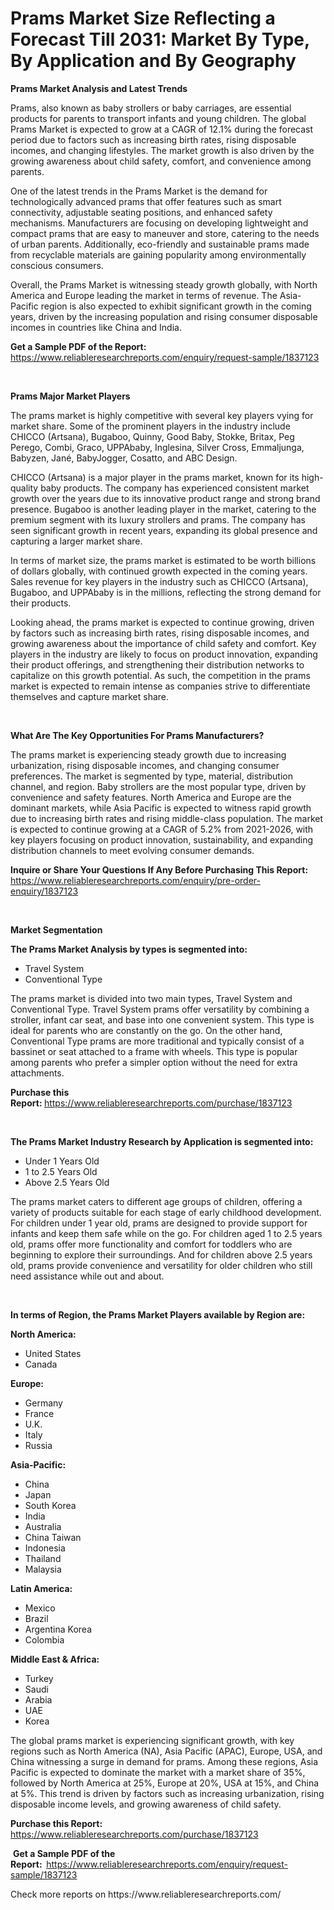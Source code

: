 <p><h1>Prams Market Size Reflecting a Forecast Till 2031: Market By Type, By Application and By Geography</h1></p><p><strong>Prams Market Analysis and Latest Trends</strong></p>
<p><p>Prams, also known as baby strollers or baby carriages, are essential products for parents to transport infants and young children. The global Prams Market is expected to grow at a CAGR of 12.1% during the forecast period due to factors such as increasing birth rates, rising disposable incomes, and changing lifestyles. The market growth is also driven by the growing awareness about child safety, comfort, and convenience among parents.</p><p>One of the latest trends in the Prams Market is the demand for technologically advanced prams that offer features such as smart connectivity, adjustable seating positions, and enhanced safety mechanisms. Manufacturers are focusing on developing lightweight and compact prams that are easy to maneuver and store, catering to the needs of urban parents. Additionally, eco-friendly and sustainable prams made from recyclable materials are gaining popularity among environmentally conscious consumers.</p><p>Overall, the Prams Market is witnessing steady growth globally, with North America and Europe leading the market in terms of revenue. The Asia-Pacific region is also expected to exhibit significant growth in the coming years, driven by the increasing population and rising consumer disposable incomes in countries like China and India.</p></p>
<p><strong>Get a Sample PDF of the Report:&nbsp;</strong> <a href="https://www.reliableresearchreports.com/enquiry/request-sample/1837123">https://www.reliableresearchreports.com/enquiry/request-sample/1837123</a></p>
<p>&nbsp;</p>
<p><strong>Prams Major Market Players</strong></p>
<p><p>The prams market is highly competitive with several key players vying for market share. Some of the prominent players in the industry include CHICCO (Artsana), Bugaboo, Quinny, Good Baby, Stokke, Britax, Peg Perego, Combi, Graco, UPPAbaby, Inglesina, Silver Cross, Emmaljunga, Babyzen, Jané, BabyJogger, Cosatto, and ABC Design.</p><p>CHICCO (Artsana) is a major player in the prams market, known for its high-quality baby products. The company has experienced consistent market growth over the years due to its innovative product range and strong brand presence. Bugaboo is another leading player in the market, catering to the premium segment with its luxury strollers and prams. The company has seen significant growth in recent years, expanding its global presence and capturing a larger market share.</p><p>In terms of market size, the prams market is estimated to be worth billions of dollars globally, with continued growth expected in the coming years. Sales revenue for key players in the industry such as CHICCO (Artsana), Bugaboo, and UPPAbaby is in the millions, reflecting the strong demand for their products.</p><p>Looking ahead, the prams market is expected to continue growing, driven by factors such as increasing birth rates, rising disposable incomes, and growing awareness about the importance of child safety and comfort. Key players in the industry are likely to focus on product innovation, expanding their product offerings, and strengthening their distribution networks to capitalize on this growth potential. As such, the competition in the prams market is expected to remain intense as companies strive to differentiate themselves and capture market share.</p></p>
<p>&nbsp;</p>
<p><strong>What Are The Key Opportunities For Prams Manufacturers?</strong></p>
<p><p>The prams market is experiencing steady growth due to increasing urbanization, rising disposable incomes, and changing consumer preferences. The market is segmented by type, material, distribution channel, and region. Baby strollers are the most popular type, driven by convenience and safety features. North America and Europe are the dominant markets, while Asia Pacific is expected to witness rapid growth due to increasing birth rates and rising middle-class population. The market is expected to continue growing at a CAGR of 5.2% from 2021-2026, with key players focusing on product innovation, sustainability, and expanding distribution channels to meet evolving consumer demands.</p></p>
<p><strong>Inquire or Share Your Questions If Any Before Purchasing This Report:</strong> <a href="https://www.reliableresearchreports.com/enquiry/pre-order-enquiry/1837123">https://www.reliableresearchreports.com/enquiry/pre-order-enquiry/1837123</a></p>
<p>&nbsp;</p>
<p><strong>Market Segmentation</strong></p>
<p><strong>The Prams Market Analysis by types is segmented into:</strong></p>
<p><ul><li>Travel System</li><li>Conventional Type</li></ul></p>
<p><p>The prams market is divided into two main types, Travel System and Conventional Type. Travel System prams offer versatility by combining a stroller, infant car seat, and base into one convenient system. This type is ideal for parents who are constantly on the go. On the other hand, Conventional Type prams are more traditional and typically consist of a bassinet or seat attached to a frame with wheels. This type is popular among parents who prefer a simpler option without the need for extra attachments.</p></p>
<p><strong>Purchase this Report:&nbsp;</strong><a href="https://www.reliableresearchreports.com/purchase/1837123">https://www.reliableresearchreports.com/purchase/1837123</a></p>
<p>&nbsp;</p>
<p><strong>The Prams Market Industry Research by Application is segmented into:</strong></p>
<p><ul><li>Under 1 Years Old</li><li>1 to 2.5 Years Old</li><li>Above 2.5 Years Old</li></ul></p>
<p><p>The prams market caters to different age groups of children, offering a variety of products suitable for each stage of early childhood development. For children under 1 year old, prams are designed to provide support for infants and keep them safe while on the go. For children aged 1 to 2.5 years old, prams offer more functionality and comfort for toddlers who are beginning to explore their surroundings. And for children above 2.5 years old, prams provide convenience and versatility for older children who still need assistance while out and about.</p></p>
<p>&nbsp;</p>
<p><strong>In terms of Region, the Prams Market Players available by Region are:</strong></p>
<p>
    <p> <strong> North America: </strong>
        <ul>
            <li>United States</li>
            <li>Canada</li>
        </ul>
        </p> 
    <p> <strong> Europe: </strong>
        <ul>
            <li>Germany</li>
            <li>France</li>
            <li>U.K.</li>
            <li>Italy</li>
            <li>Russia</li>
        </ul>
        </p> 
    <p> <strong> Asia-Pacific: </strong>
        <ul>
            <li>China</li>
            <li>Japan</li>
            <li>South Korea</li>
            <li>India</li>
            <li>Australia</li>
            <li>China Taiwan</li>
            <li>Indonesia</li>
            <li>Thailand</li>
            <li>Malaysia</li>
        </ul>
        </p> 
    <p> <strong> Latin America: </strong>
        <ul>
            <li>Mexico</li>
            <li>Brazil</li>
            <li>Argentina Korea</li>
            <li>Colombia</li>
        </ul>
        </p> 
    <p> <strong> Middle East & Africa: </strong>
        <ul>
            <li>Turkey</li>
            <li>Saudi</li>
            <li>Arabia</li>
            <li>UAE</li>
            <li>Korea</li>
        </ul>
    </p>
    </p>
<p><p>The global prams market is experiencing significant growth, with key regions such as North America (NA), Asia Pacific (APAC), Europe, USA, and China witnessing a surge in demand for prams. Among these regions, Asia Pacific is expected to dominate the market with a market share of 35%, followed by North America at 25%, Europe at 20%, USA at 15%, and China at 5%. This trend is driven by factors such as increasing urbanization, rising disposable income levels, and growing awareness of child safety.</p></p>
<p><strong>Purchase this Report: </strong><a href="https://www.reliableresearchreports.com/purchase/1837123">https://www.reliableresearchreports.com/purchase/1837123</a></p>
<p>&nbsp;<strong>Get a Sample PDF of the Report:&nbsp;&nbsp;</strong><a href="https://www.reliableresearchreports.com/enquiry/request-sample/1837123">https://www.reliableresearchreports.com/enquiry/request-sample/1837123</a></p>
<p><strong></strong></p>
<p>Check more reports on https://www.reliableresearchreports.com/</p>